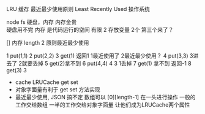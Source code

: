 LRU  缓存   最近最少使用原则
Least Recently Used
操作系统

node fs 硬盘，内存
内存金贵   
硬盘用不完
内存  是代码运行的空间   有限   2
存放变量  2个
第三个来了？ 

[]  内存    length 2
     原则最近最少使用

1   put(1,1)
2   put(2,2)
3   get(1)  返回1   1最近使用了   2最近最少使用？
4   put(3,3) 3进去了  2就要丢掉
5   get(2)拿不到
6   put(4,4) 4 3   1丢掉
7   get(1)   拿不到     返回-1
8    get(3)  3


- cache   LRUCache
get 
set
-  对象字面量有利于  get set 方法实现
-  最近最少使用,  JSON 搞不定
    数组可以  [0][length-1]
    在一头进行操作
    一般的工作交给数组   一半的工作交给对象字面量
    让他们成为LRUCache两个属性
